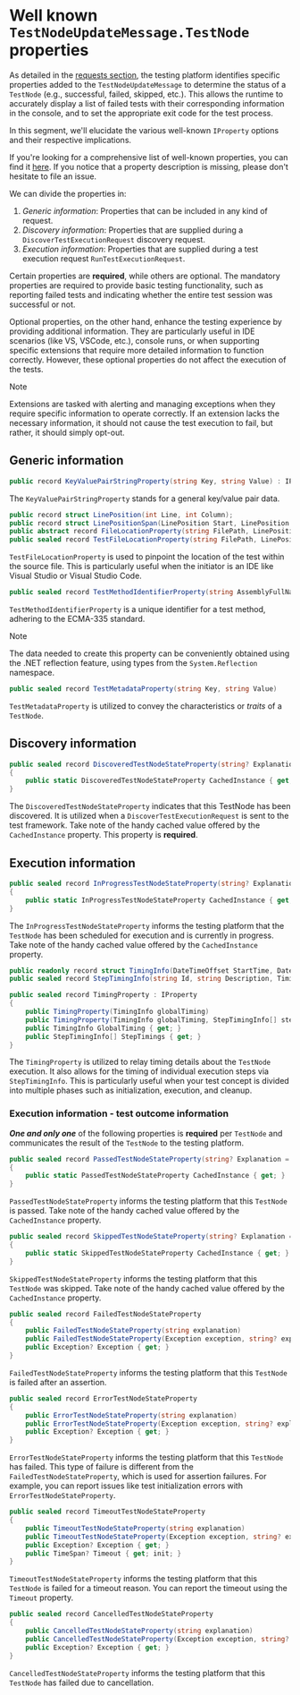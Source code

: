 # Well known `TestNodeUpdateMessage.TestNode` properties

As detailed in the [requests section](irequest.md), the testing platform identifies specific properties added to the `TestNodeUpdateMessage` to determine the status of a `TestNode` (e.g., successful, failed, skipped, etc.). This allows the runtime to accurately display a list of failed tests with their corresponding information in the console, and to set the appropriate exit code for the test process.

In this segment, we'll elucidate the various well-known `IProperty` options and their respective implications.

If you're looking for a comprehensive list of well-known properties, you can find it [here](https://github.com/microsoft/testfx/blob/main/src/Platform/Microsoft.Testing.Platform/Messages/TestNodeProperties.cs). If you notice that a property description is missing, please don't hesitate to file an issue.

We can divide the properties in:

1. *Generic information*: Properties that can be included in any kind of request.
1. *Discovery information*: Properties that are supplied during a `DiscoverTestExecutionRequest` discovery request.
1. *Execution information*: Properties that are supplied during a test execution request `RunTestExecutionRequest`.

Certain properties are **required**, while others are optional. The mandatory properties are required to provide basic testing functionality, such as reporting failed tests and indicating whether the entire test session was successful or not.

Optional properties, on the other hand, enhance the testing experience by providing additional information. They are particularly useful in IDE scenarios (like VS, VSCode, etc.), console runs, or when supporting specific extensions that require more detailed information to function correctly. However, these optional properties do not affect the execution of the tests.

> [!NOTE]
> Extensions are tasked with alerting and managing exceptions when they require specific information to operate correctly. If an extension lacks the necessary information, it should not cause the test execution to fail, but rather, it should simply opt-out.

## Generic information

```cs
public record KeyValuePairStringProperty(string Key, string Value) : IProperty;
```

The `KeyValuePairStringProperty` stands for a general key/value pair data.

```cs
public record struct LinePosition(int Line, int Column);
public record struct LinePositionSpan(LinePosition Start, LinePosition End);
public abstract record FileLocationProperty(string FilePath, LinePositionSpan LineSpan) : IProperty;
public sealed record TestFileLocationProperty(string FilePath, LinePositionSpan LineSpan) : FileLocationProperty(FilePath, LineSpan);
```

`TestFileLocationProperty` is used to pinpoint the location of the test within the source file. This is particularly useful when the initiator is an IDE like Visual Studio or Visual Studio Code.

```cs
public sealed record TestMethodIdentifierProperty(string AssemblyFullName, string Namespace, string TypeName, string MethodName, string[] ParameterTypeFullNames, string ReturnTypeFullName)
```

`TestMethodIdentifierProperty` is a unique identifier for a test method, adhering to the ECMA-335 standard.

> [!NOTE]
> The data needed to create this property can be conveniently obtained using the .NET reflection feature, using types from the `System.Reflection` namespace.

```cs
public sealed record TestMetadataProperty(string Key, string Value)
```

`TestMetadataProperty` is utilized to convey the characteristics or *traits* of a `TestNode`.

## Discovery information

```cs
public sealed record DiscoveredTestNodeStateProperty(string? Explanation = null)
{
    public static DiscoveredTestNodeStateProperty CachedInstance { get; }
}
```

The `DiscoveredTestNodeStateProperty` indicates that this TestNode has been discovered. It is utilized when a `DiscoverTestExecutionRequest` is sent to the test framework.
Take note of the handy cached value offered by the `CachedInstance` property.
This property is **required**.

## Execution information

```cs
public sealed record InProgressTestNodeStateProperty(string? Explanation = null)
{
    public static InProgressTestNodeStateProperty CachedInstance { get; }
}
```

The `InProgressTestNodeStateProperty` informs the testing platform that the `TestNode` has been scheduled for execution and is currently in progress.
Take note of the handy cached value offered by the `CachedInstance` property.

```cs
public readonly record struct TimingInfo(DateTimeOffset StartTime, DateTimeOffset EndTime, TimeSpan Duration);
public sealed record StepTimingInfo(string Id, string Description, TimingInfo Timing);

public sealed record TimingProperty : IProperty
{
    public TimingProperty(TimingInfo globalTiming)
    public TimingProperty(TimingInfo globalTiming, StepTimingInfo[] stepTimings)
    public TimingInfo GlobalTiming { get; }
    public StepTimingInfo[] StepTimings { get; }
}
```

The `TimingProperty` is utilized to relay timing details about the `TestNode` execution. It also allows for the timing of individual execution steps via `StepTimingInfo`. This is particularly useful when your test concept is divided into multiple phases such as initialization, execution, and cleanup.

### Execution information - test outcome information

***One and only one*** of the following properties is **required** per `TestNode` and communicates the result of the `TestNode` to the testing platform.

```cs
public sealed record PassedTestNodeStateProperty(string? Explanation = null)
{
    public static PassedTestNodeStateProperty CachedInstance { get; }
}
```

`PassedTestNodeStateProperty` informs the testing platform that this `TestNode` is passed.
Take note of the handy cached value offered by the `CachedInstance` property.

```cs
public sealed record SkippedTestNodeStateProperty(string? Explanation = null)
{
    public static SkippedTestNodeStateProperty CachedInstance { get; }
}
```

`SkippedTestNodeStateProperty` informs the testing platform that this `TestNode` was skipped.
Take note of the handy cached value offered by the `CachedInstance` property.

```cs
public sealed record FailedTestNodeStateProperty
{
    public FailedTestNodeStateProperty(string explanation)
    public FailedTestNodeStateProperty(Exception exception, string? explanation = null)
    public Exception? Exception { get; }
}
```

`FailedTestNodeStateProperty` informs the testing platform that this `TestNode` is failed after an assertion.

```cs
public sealed record ErrorTestNodeStateProperty
{
    public ErrorTestNodeStateProperty(string explanation)
    public ErrorTestNodeStateProperty(Exception exception, string? explanation = null)
    public Exception? Exception { get; }
}
```

`ErrorTestNodeStateProperty` informs the testing platform that this `TestNode` has failed. This type of failure is different from the `FailedTestNodeStateProperty`, which is used for assertion failures. For example, you can report issues like test initialization errors with `ErrorTestNodeStateProperty`.

```cs
public sealed record TimeoutTestNodeStateProperty
{
    public TimeoutTestNodeStateProperty(string explanation)
    public TimeoutTestNodeStateProperty(Exception exception, string? explanation = null)
    public Exception? Exception { get; }
    public TimeSpan? Timeout { get; init; }
}
```

`TimeoutTestNodeStateProperty` informs the testing platform that this `TestNode` is failed for a timeout reason. You can report the timeout using the `Timeout` property.

```cs
public sealed record CancelledTestNodeStateProperty
{
    public CancelledTestNodeStateProperty(string explanation)
    public CancelledTestNodeStateProperty(Exception exception, string? explanation = null)
    public Exception? Exception { get; }
}
```

`CancelledTestNodeStateProperty` informs the testing platform that this `TestNode` has failed due to cancellation.
